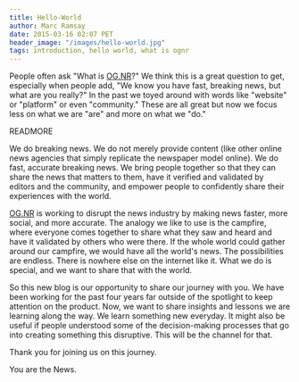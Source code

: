 ```yaml
---
title: Hello-World
author: Marc Ramsay
date: 2015-03-16 02:07 PET
header_image: "/images/hello-world.jpg"
tags: introduction, hello world, what is ognr
---
```


People often ask "What is [OG.NR](http://og.nr)?"  We think this is a great question to get, especially when people add, "We know you have fast, breaking news, but what are you really?"  In the past we toyed around with words like "website" or "platform" or even "community." These are all great but now we focus less on what we are "are" and more on what we "do."

READMORE

We do breaking news.  We do not merely provide content (like other online news agencies that simply replicate the newspaper model online). We do fast, accurate breaking news. We bring people together so that they can share the news that matters to them, have it verified and validated by editors and the community, and empower people to confidently share their experiences with the world.  

[OG.NR](http://og.nr) is working to disrupt the news industry by making news faster, more social, and more accurate.  The analogy we like to use is the campfire, where everyone comes together to share what they saw and heard and have it validated by others who were there. If the whole world could gather around our campfire, we would have all the world's news.  The possibilities are endless. There is nowhere else on the internet like it. What we do is special, and we want to share that with the world.

So this new blog is our opportunity to share our journey with you.  We have been working for the past four years far outside of the spotlight to keep attention on the product. Now, we want to share insights and lessons we are learning along the way.  We learn something new everyday.  It might also be useful if people understood some of the decision-making processes that go into creating something this disruptive.  This will be the channel for that.

Thank you for joining us on this journey.  

You are the News.